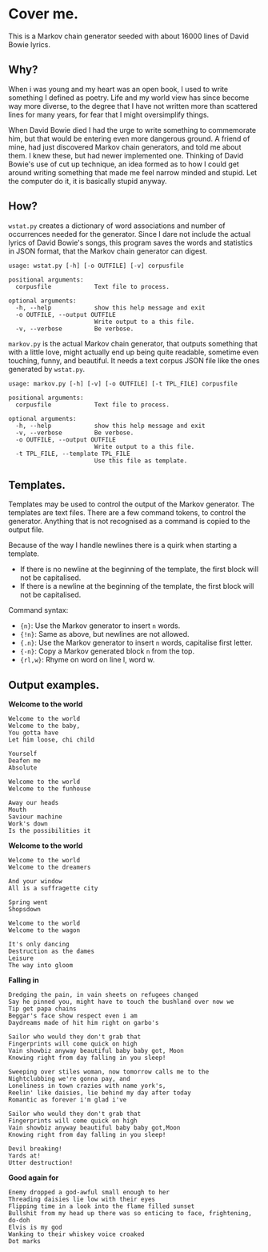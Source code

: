 Cover me.
=========

This is a Markov chain generator seeded with about 16000 lines of David Bowie
lyrics.

Why?
----

When i was young and my heart was an open book, I used to write something I 
defined as poetry. Life and my world view has since become way more diverse, to
the degree that I have not written more than scattered lines for many years, for
fear that I might oversimplify things.

When David Bowie died I had the urge to write something to commemorate him,
but that would be entering even more dangerous ground. A friend of mine, had
just discovered Markov chain generators, and told me about them. I knew these,
but had newer implemented one. Thinking of David Bowie's use of cut up technique,
an idea formed as to how I could get around writing something that made me
feel narrow minded and stupid. Let the computer do it, it is basically stupid
anyway.

How?
----

``wstat.py`` creates a dictionary of word associations and number of
occurrences needed for the generator. Since I dare not include the actual lyrics
of David Bowie's songs, this program saves the words and statistics in JSON
format, that the Markov chain generator can digest.

	usage: wstat.py [-h] [-o OUTFILE] [-v] corpusfile
	
	positional arguments:
	  corpusfile            Text file to process.
	
	optional arguments:
	  -h, --help            show this help message and exit
	  -o OUTFILE, --output OUTFILE
	                        Write output to a this file.
	  -v, --verbose         Be verbose.


``markov.py`` is the actual Markov chain generator, that outputs something
that with a little love, might actually end up being
quite readable, sometime even touching, funny, and beautiful. It needs a text
corpus JSON file like the ones generated by ``wstat.py``.

	usage: markov.py [-h] [-v] [-o OUTFILE] [-t TPL_FILE] corpusfile
	
	positional arguments:
	  corpusfile            Text file to process.
	
	optional arguments:
	  -h, --help            show this help message and exit
	  -v, --verbose         Be verbose.
	  -o OUTFILE, --output OUTFILE
	                        Write output to a this file.
	  -t TPL_FILE, --template TPL_FILE
	                        Use this file as template.


Templates.
----------

Templates may be used to control the output of the Markov generator. The 
templates are text files. There are a few command tokens, to control the
generator. Anything that is not recognised as a command is copied to the output
file.

Because of the way I handle newlines there is a quirk when starting a template.

 * If there is no newline at the beginning of the template, the first block
   will not be capitalised.
 * If there is a newline at the beginning of the template, the first block
   will not be capitalised.

Command syntax:

 * ``{n}``: Use the Markov generator to insert ``n`` words.
 * ``{!n}``: Same as above, but newlines are not allowed.
 * ``{.n}``: Use the Markov generator to insert ``n`` words, capitalise first letter.
 * ``{-n}``: Copy a Markov generated block ``n`` from the top.
 * ``{rl,w}``: Rhyme on word on line l, word w.

Output examples.
----------------


**Welcome to the world**

	Welcome to the world
	Welcome to the baby,
	You gotta have
	Let him loose, chi child
	
	Yourself
	Deafen me
	Absolute
	
	Welcome to the world
	Welcome to the funhouse
	
	Away our heads
	Mouth
	Saviour machine
	Work's down
	Is the possibilities it


**Welcome to the world**

	Welcome to the world
	Welcome to the dreamers
	
	And your window
	All is a suffragette city
	
	Spring went
	Shopsdown
	
	Welcome to the world
	Welcome to the wagon
	
	It's only dancing
	Destruction as the dames
	Leisure
	The way into gloom


**Falling in**

	Dredging the pain, in vain sheets on refugees changed
	Say he pinned you, might have to touch the bushland over now we
	Tip get papa chains
	Beggar's face show respect even i am
	Daydreams made of hit him right on garbo's
	
	Sailor who would they don't grab that
	Fingerprints will come quick on high
	Vain showbiz anyway beautiful baby baby got, Moon
	Knowing right from day falling in you sleep!
	
	Sweeping over stiles woman, now tomorrow calls me to the
	Nightclubbing we're gonna pay, and
	Loneliness in town crazies with name york's,
	Reelin' like daisies, lie behind my day after today
	Romantic as forever i'm glad i've
	
	Sailor who would they don't grab that
	Fingerprints will come quick on high
	Vain showbiz anyway beautiful baby baby got,Moon
	Knowing right from day falling in you sleep!
	
	Devil breaking!
	Yards at!
	Utter destruction!


**Good again for**

	Enemy dropped a god-awful small enough to her
	Threading daisies lie low with their eyes
	Flipping time in a look into the flame filled sunset
	Bullshit from my head up there was so enticing to face, frightening, do-doh
	Elvis is my god
	Wanking to their whiskey voice croaked
	Dot marks


